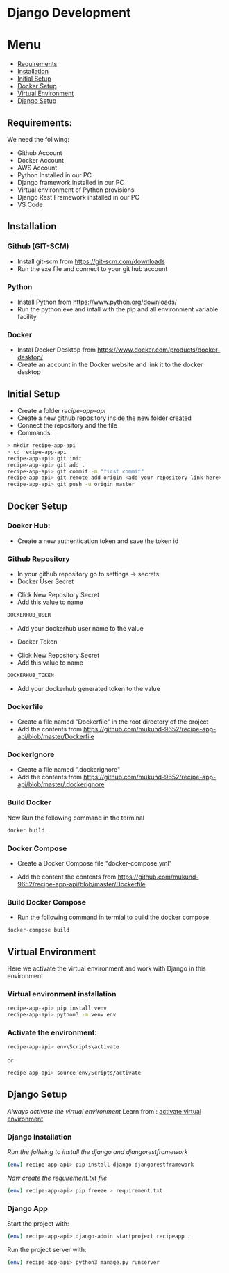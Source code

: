 # Django Development

# Menu

* [Requirements](#requirements)
* [Installation](#installation)
* [Initial Setup](#initial-setup)
* [Docker Setup](#docker-setup)
* [Virtual Environment](#virtual-environment)
* [Django Setup](#django-setup)


## Requirements:

We need the follwing:
- Github Account
- Docker Account
- AWS Account
- Python Installed in our PC
- Django framework installed in our PC
- Virtual environment of Python provisions
- Django Rest Framework installed in our PC
- VS Code

## Installation

### Github (GIT-SCM)

* Install git-scm from https://git-scm.com/downloads
* Run the exe file and connect to your git hub account

### Python

* Install Python from https://www.python.org/downloads/ 
* Run the python.exe and intall with the pip and all environment variable facility

### Docker

* Instal Docker Desktop from https://www.docker.com/products/docker-desktop/
* Create an account in the Docker website and link it to the docker desktop


## Initial Setup
- Create a folder *recipe-app-api*
- Create a new github repository inside the new folder created
- Connect the repository and the file
- Commands:

```bash
> mkdir recipe-app-api
> cd recipe-app-api
recipe-app-api> git init
recipe-app-api> git add .
recipe-app-api> git commit -m "first commit"
recipe-app-api> git remote add origin <add your repository link here>
recipe-app-api> git push -u origin master
```

## Docker Setup

### Docker Hub:
* Create a new authentication token and save the token id

### Github Repository
* In your github repository go to settings -> secrets
* Docker User Secret
- Click New Repository Secret
- Add this value to name
```bash
DOCKERHUB_USER
```
- Add your dockerhub user name to the value

* Docker Token
- Click New Repository Secret
- Add this value to name
```bash
DOCKERHUB_TOKEN
```
- Add your dockerhub generated token to the value

### Dockerfile

* Create a file named "Dockerfile" in the root directory of the project
* Add the contents from https://github.com/mukund-9652/recipe-app-api/blob/master/Dockerfile

### DockerIgnore

* Create a file named ".dockerignore"
* Add the contents from https://github.com/mukund-9652/recipe-app-api/blob/master/.dockerignore

### Build Docker

Now Run the following command in the terminal
```bash
docker build .
```
### Docker Compose
* Create a Docker Compose file "docker-compose.yml"

* Add the content the contents from https://github.com/mukund-9652/recipe-app-api/blob/master/Dockerfile

### Build Docker Compose
* Run the following command in termial to build the docker compose
```bash
docker-compose build
```

## Virtual Environment
Here we activate the virtual environment and work with Django in this environment

### Virtual environment installation
```bash
recipe-app-api> pip install venv
recipe-app-api> python3 -m venv env
```

### Activate the environment:
```bash
recipe-app-api> env\Scripts\activate
```
or
```bash
recipe-app-api> source env/Scripts/activate
```

## Django Setup

*Always activate the virtual environment* Learn from : [activate virtual environment](#virtual-environment)

### Django Installation

*Run the follwing to install the django and djangorestframework*
```bash
(env) recipe-app-api> pip install django djangorestframework
```

*Now create the requirement.txt file*
```bash
(env) recipe-app-api> pip freeze > requirement.txt
```

### Django App

Start the project with:
```bash
(env) recipe-app-api> django-admin startproject recipeapp .
```

Run the project server with:
```bash
(env) recipe-app-api> python3 manage.py runserver
```
